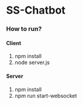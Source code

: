 # SS-Chatbot

### How to run?

  #### Client
  1.  npm install 
  2.  node server.js
  
  #### Server
  1.  npm install 
  2.  npm run start-websocket
  
  
